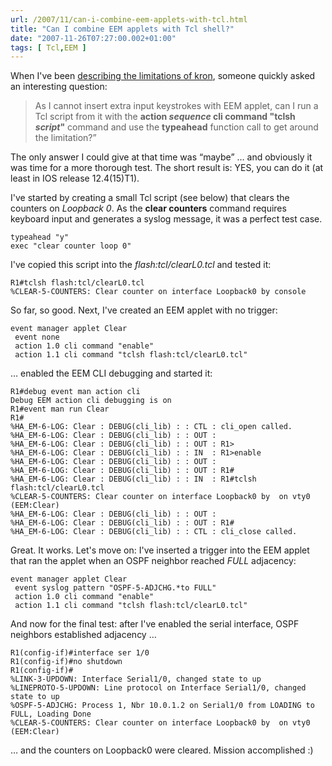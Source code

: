 ```yaml
---
url: /2007/11/can-i-combine-eem-applets-with-tcl.html
title: "Can I combine EEM applets with Tcl shell?"
date: "2007-11-26T07:27:00.002+01:00"
tags: [ Tcl,EEM ]
---
```


When I've been [describing the limitations of kron](https://blog.ipspace.net/2007/11/kron-poor-man-cron.html), someone quickly asked an interesting question:

> As I cannot insert extra input keystrokes with EEM applet, can I run a Tcl script from it with the **action *sequence* cli command "tclsh *script*"** command and use the **typeahead** function call to get around the limitation?” 

The only answer I could give at that time was “maybe” … and obviously it was time for a more thorough test. The short result is: YES, you can do it (at least in IOS release 12.4(15)T1).
<!--more-->
I've started by creating a small Tcl script (see below) that clears the counters on *Loopback 0*. As the **clear counters** command requires keyboard input and generates a syslog message, it was a perfect test case.

``` code
typeahead "y"
exec "clear counter loop 0"
```

I've copied this script into the *flash:tcl/clearL0.tcl* and tested it:

``` code
R1#tclsh flash:tcl/clearL0.tcl
%CLEAR-5-COUNTERS: Clear counter on interface Loopback0 by console
```

So far, so good. Next, I've created an EEM applet with no trigger:

``` code
event manager applet Clear
 event none
 action 1.0 cli command "enable"
 action 1.1 cli command "tclsh flash:tcl/clearL0.tcl"
```

… enabled the EEM CLI debugging and started it:

``` code
R1#debug event man action cli
Debug EEM action cli debugging is on
R1#event man run Clear
R1#
%HA_EM-6-LOG: Clear : DEBUG(cli_lib) : : CTL : cli_open called.
%HA_EM-6-LOG: Clear : DEBUG(cli_lib) : : OUT :
%HA_EM-6-LOG: Clear : DEBUG(cli_lib) : : OUT : R1>
%HA_EM-6-LOG: Clear : DEBUG(cli_lib) : : IN  : R1>enable
%HA_EM-6-LOG: Clear : DEBUG(cli_lib) : : OUT :
%HA_EM-6-LOG: Clear : DEBUG(cli_lib) : : OUT : R1#
%HA_EM-6-LOG: Clear : DEBUG(cli_lib) : : IN  : R1#tclsh flash:tcl/clearL0.tcl
%CLEAR-5-COUNTERS: Clear counter on interface Loopback0 by  on vty0 (EEM:Clear)
%HA_EM-6-LOG: Clear : DEBUG(cli_lib) : : OUT :
%HA_EM-6-LOG: Clear : DEBUG(cli_lib) : : OUT : R1#
%HA_EM-6-LOG: Clear : DEBUG(cli_lib) : : CTL : cli_close called.
```

Great. It works. Let's move on: I've inserted a trigger into the EEM applet that ran the applet when an OSPF neighbor reached *FULL* adjacency:

``` code
event manager applet Clear
 event syslog pattern "OSPF-5-ADJCHG.*to FULL"
 action 1.0 cli command "enable"
 action 1.1 cli command "tclsh flash:tcl/clearL0.tcl"
```

And now for the final test: after I've enabled the serial interface, OSPF neighbors established adjacency …

``` code
R1(config-if)#interface ser 1/0
R1(config-if)#no shutdown
R1(config-if)#
%LINK-3-UPDOWN: Interface Serial1/0, changed state to up
%LINEPROTO-5-UPDOWN: Line protocol on Interface Serial1/0, changed state to up
%OSPF-5-ADJCHG: Process 1, Nbr 10.0.1.2 on Serial1/0 from LOADING to FULL, Loading Done
%CLEAR-5-COUNTERS: Clear counter on interface Loopback0 by  on vty0 (EEM:Clear)
```

… and the counters on Loopback0 were cleared. Mission accomplished :)
